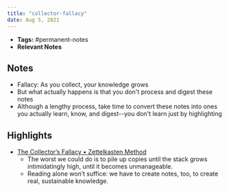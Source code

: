 ```yaml
---
title: "collector-fallacy"
date: Aug 5, 2021
---
```


- **Tags:** #permanent-notes 
- **Relevant Notes**


## Notes
- Fallacy: As you collect, your knowledge grows
- But what actually happens is that you don't process and digest these notes
- Although a lengthy process, take time to convert these notes into ones you actually learn, know, and digest--you don't learn just by highlighting

## Highlights
- [The Collector’s Fallacy • Zettelkasten Method](https://zettelkasten.de/posts/collectors-fallacy/?cmdid=N2TB21WOUDQWD2)
	- The worst we could do is to pile up copies until the stack grows intimidatingly high, until it becomes unmanageable.
	- Reading alone won’t suffice: we have to create notes, too, to create real, sustainable knowledge.
